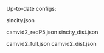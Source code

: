 Up-to-date configs:

sincity.json

camvid2_redP5.json
sincity_dist.json

camvid2_full.json
camvid2_dist.json
